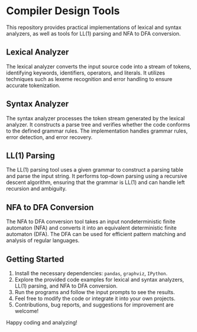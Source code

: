 <h1>Compiler Design Tools</h1>

<p>This repository provides practical implementations of lexical and syntax analyzers, as well as tools for LL(1) parsing and NFA to DFA conversion.</p>

<h2>Lexical Analyzer</h2>

<p>The lexical analyzer converts the input source code into a stream of tokens, identifying keywords, identifiers, operators, and literals. It utilizes techniques such as lexeme recognition and error handling to ensure accurate tokenization.</p>

<h2>Syntax Analyzer</h2>

<p>The syntax analyzer processes the token stream generated by the lexical analyzer. It constructs a parse tree and verifies whether the code conforms to the defined grammar rules. The implementation handles grammar rules, error detection, and error recovery.</p>

<h2>LL(1) Parsing</h2>

<p>The LL(1) parsing tool uses a given grammar to construct a parsing table and parse the input string. It performs top-down parsing using a recursive descent algorithm, ensuring that the grammar is LL(1) and can handle left recursion and ambiguity.</p>

<h2>NFA to DFA Conversion</h2>

<p>The NFA to DFA conversion tool takes an input nondeterministic finite automaton (NFA) and converts it into an equivalent deterministic finite automaton (DFA). The DFA can be used for efficient pattern matching and analysis of regular languages.</p>

<h2>Getting Started</h2>

<ol>
  <li>Install the necessary dependencies: <code>pandas</code>, <code>graphviz</code>, <code>IPython</code>.</li>
  <li>Explore the provided code examples for lexical and syntax analyzers, LL(1) parsing, and NFA to DFA conversion.</li>
  <li>Run the programs and follow the input prompts to see the results.</li>
  <li>Feel free to modify the code or integrate it into your own projects.</li>
  <li>Contributions, bug reports, and suggestions for improvement are welcome!</li>
</ol>

<p>Happy coding and analyzing!</p>
